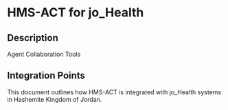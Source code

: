 # HMS-ACT for jo_Health

## Description

Agent Collaboration Tools

## Integration Points

This document outlines how HMS-ACT is integrated with jo_Health systems in Hashemite Kingdom of Jordan.
